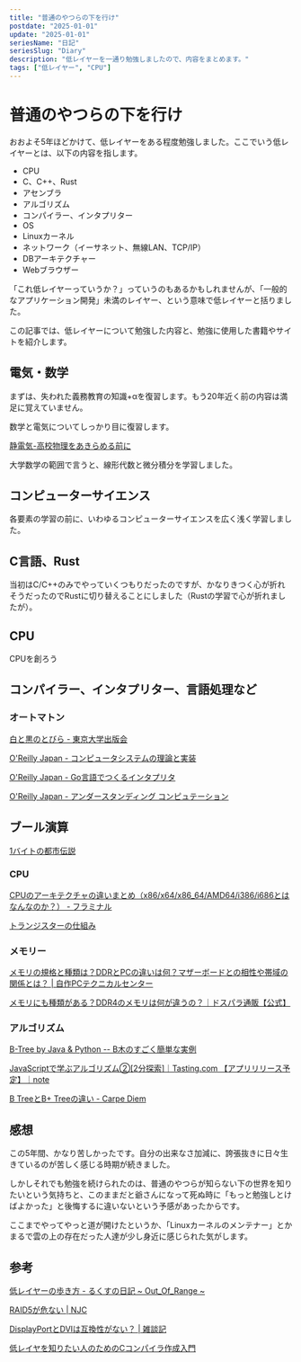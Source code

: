 ```yaml
---
title: "普通のやつらの下を行け"
postdate: "2025-01-01"
update: "2025-01-01"
seriesName: "日記"
seriesSlug: "Diary"
description: "低レイヤーを一通り勉強しましたので、内容をまとめます。"
tags: ["低レイヤー", "CPU"]
---
```


# 普通のやつらの下を行け

おおよそ5年ほどかけて、低レイヤーをある程度勉強しました。ここでいう低レイヤーとは、以下の内容を指します。

- CPU
- C、C++、Rust
- アセンブラ
- アルゴリズム
- コンパイラー、インタプリター
- OS
- Linuxカーネル
- ネットワーク（イーサネット、無線LAN、TCP/IP）
- DBアーキテクチャー
- Webブラウザー

「これ低レイヤーっていうか？」っていうのもあるかもしれませんが、「一般的なアプリケーション開発」未満のレイヤー、という意味で低レイヤーと括りました。

この記事では、低レイヤーについて勉強した内容と、勉強に使用した書籍やサイトを紹介します。

## 電気・数学

まずは、失われた義務教育の知識+αを復習します。もう20年近く前の内容は満足に覚えていません。

数学と電気についてしっかり目に復習します。

[静電気-高校物理をあきらめる前に](https://www.yukimura-physics.com/entry/elemag-f01)

大学数学の範囲で言うと、線形代数と微分積分を学習しました。

## コンピューターサイエンス

各要素の学習の前に、いわゆるコンピューターサイエンスを広く浅く学習しました。

## C言語、Rust

当初はC/C++のみでやっていくつもりだったのですが、かなりきつく心が折れそうだったのでRustに切り替えることにしました（Rustの学習で心が折れましたが）。

## CPU

CPUを創ろう

## コンパイラー、インタプリター、言語処理など

### オートマトン

[白と黒のとびら - 東京大学出版会](http://www.utp.or.jp/book/b306519.html)

[O'Reilly Japan - コンピュータシステムの理論と実装](https://www.oreilly.co.jp/books/9784873117126/)

[O'Reilly Japan - Go言語でつくるインタプリタ](https://www.oreilly.co.jp/books/9784873118222/)

[O'Reilly Japan - アンダースタンディング コンピュテーション](https://www.oreilly.co.jp/books/9784873116976/)

## ブール演算

[](https://www.saluteweb.net/~oss_1bitcpu.html)

[1バイトの都市伝説](http://diode.matrix.jp/LEGEND/BYTE.htm)

[](https://qiita.com/yaju/items/c5da6df2221d5c3611e0)

### CPU

[CPUのアーキテクチャの違いまとめ（x86/x64/x86_64/AMD64/i386/i686とはなんなのか？） - フラミナル](https://blog.framinal.life/entry/2020/04/22/041548)

[トランジスターの仕組み](https://www.intel.co.jp/content/www/jp/ja/innovation/transworks.html)

### メモリー

[メモリの規格と種類は？DDRとPCの違いは何？マザーボードとの相性や帯域の関係とは？ | 自作PCテクニカルセンター](https://jisakupc-technical.info/basic/memory/specification/)

[メモリにも種類がある？DDR4のメモリは何が違うの？｜ドスパラ通販【公式】](https://www.dospara.co.jp/5info/cts_str_parts_ddr4)

### アルゴリズム

[B-Tree by Java &amp; Python -- B木のすごく簡単な実例](http://wwwa.pikara.ne.jp/okojisan/b-tree/index.html)

[JavaScriptで学ぶアルゴリズム②[2分探索]｜Tasting.com 【アプリリリース予定】｜note](https://note.com/tasting/n/n6d746606c532)

[B TreeとB+ Treeの違い - Carpe Diem](https://christina04.hatenablog.com/entry/2017/05/17/190000)

## 感想

この5年間、かなり苦しかったです。自分の出来なさ加減に、誇張抜きに日々生きているのが苦しく感じる時期が続きました。

しかしそれでも勉強を続けられたのは、普通のやつらが知らない下の世界を知りたいという気持ちと、このままだと爺さんになって死ぬ時に「もっと勉強しとけばよかった」と後悔するに違いないという予感があったからです。

ここまでやってやっと道が開けたというか、「Linuxカーネルのメンテナー」とかまるで雲の上の存在だった人達が少し身近に感じられた気がします。

## 参考

[低レイヤーの歩き方 - るくすの日記 ~ Out_Of_Range ~](https://rkx1209.hatenablog.com/entry/2016/12/25/141543)

[RAID5が危ない | NJC](https://www.g-cm3.com/?p=3471)

[DisplayPortとDVIは互換性がない？  |  雑談記](https://yuutosi.net/post-695/)

[低レイヤを知りたい人のためのCコンパイラ作成入門](https://www.sigbus.info/compilerbook)
